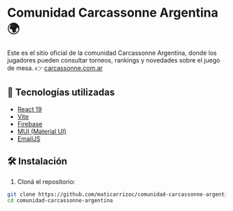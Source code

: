 # Comunidad Carcassonne Argentina 🌍

Este es el sitio oficial de la comunidad Carcassonne Argentina, donde los jugadores pueden consultar torneos, rankings y novedades sobre el juego de mesa.
👉 [carcassonne.com.ar](https://carcassonne.com.ar)

## 🚀 Tecnologías utilizadas

- [React 19](https://react.dev/)
- [Vite](https://vitejs.dev/)
- [Firebase](https://firebase.google.com/)
- [MUI (Material UI)](https://mui.com/)
- [EmailJS](https://www.emailjs.com/)

## 🛠️ Instalación

1. Cloná el repositorio:

```bash
git clone https://github.com/maticarrizoc/comunidad-carcassonne-argentina
cd comunidad-carcassonne-argentina

